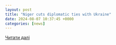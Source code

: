 ```yaml
---
layout: post
title: "Niger cuts diplomatic ties with Ukraine"
date: 2024-08-07 10:37:45 +0000
categories: [news]
---
```


[Читати далі](https://www.aa.com.tr/en/africa/niger-cuts-diplomatic-ties-with-ukraine/3297274)
